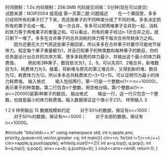 时间限制：1.0s   内存限制：256.0MB   代码提交间隔：5分钟(现在可以提交)  
试题来源：NOIP2004 提高组 第一天第二题
问题描述
　　在一个果园里，多多已经将所有的果子打了下来，而且按果子的不同种类分成了不同的堆。多多决定把所有的果子合成一堆。
　　每一次合并，多多可以把两堆果子合并到一起，消耗的体力等于两堆果子的重量之和。可以看出，所有的果子经过n-1次合并之后，就只剩下一堆了。多多在合并果子时总共消耗的体力等于每次合并所耗体力之和。
　　因为还要花大力气把这些果子搬回家，所以多多在合并果子时要尽可能地节省体力。假定每个果子重量都为1，并且已知果子的种类数和每种果子的数目，你的任务是设计出合并的次序方案，使多多耗费的体力最少，并输出这个最小的体力耗费值。
　　例如有3种果子，数目依次为1，2，9。可以先将1、2堆合并，新堆数目为3，耗费体力为3。接着，将新堆与原先的第三堆合并，又得到新的堆，数目为12，耗费体力为12。所以多多总共耗费体力=3+12=15。可以证明15为最小的体力耗费值。
输入格式
　　输入包括两行，第一行是一个整数n(1<＝n<=10000)，表示果子的种类数。第二行包含n个整数，用空格分隔，第i个整数ai(1<＝ai<=20000)是第i种果子的数目。
输出格式
　　输出一行，这一行只包含一个整数，也就是最小的体力耗费值。输入数据保证这个值小于231。
样例输入
3

1 2 9
样例输出
15
数据规模和约定
　　对于30％的数据，保证有n<=1000：
　　对于50％的数据，保证有n<=5000；
　　对于全部的数据，保证有n<=10000。



#include "bits/stdc++.h"
using namespace std;
int n,apple,ans;
priority_queue<int,vector<int>,greater<int> >q;
int main(){
	cin>>n;
	for(int i=1;i<=n;i++) cin>>apple,q.push(apple);
	while(q.size()>=2){
		int a=q.top();
		q.pop();
		int b=q.top();
		q.pop();
		ans+=a+b;
		q.push(a+b);
	}
	cout<<ans<<endl;
	return 0;
}